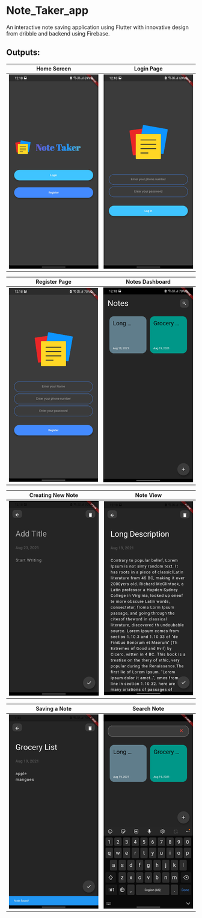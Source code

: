 # Note_Taker_app
An interactive note saving application using Flutter with innovative design from dribble and backend using Firebase.
## Outputs:
Home Screen                                                                                                             |  Login Page
:------------------------------------------------------------------------------------------------------------------------:|:-------------------------:
<img src="https://github.com/anuditakeshri/Note_Taker-App/blob/master/Screenshots/Home_page-NT.jpg" width="250">|<img src="https://github.com/anuditakeshri/Note_Taker-App/blob/master/Screenshots/Login_NT.jpg" width="250">

Register Page                                                                                                             |  Notes Dashboard
:------------------------------------------------------------------------------------------------------------------------:|:-------------------------:
<img src="https://github.com/anuditakeshri/Note_Taker-App/blob/master/Screenshots/Register_NT.jpg" width="250">|<img src="https://github.com/anuditakeshri/Note_Taker-App/blob/master/Screenshots/Dashboard_NT.jpg" width="250">

Creating New Note                                                                                                            |  Note View
:------------------------------------------------------------------------------------------------------------------------:|:-------------------------:
<img src="https://github.com/anuditakeshri/Note_Taker-App/blob/master/Screenshots/New_note_NT.jpg" width="250">|<img src="https://github.com/anuditakeshri/Note_Taker-App/blob/master/Screenshots/Note_NT.jpg" width="250">


Saving a Note                                                                                                            |  Search Note
:------------------------------------------------------------------------------------------------------------------------:|:-------------------------:
<img src="https://github.com/anuditakeshri/Note_Taker-App/blob/master/Screenshots/Note_saved.jpg" width="250">|<img src="https://github.com/anuditakeshri/Note_Taker-App/blob/master/Screenshots/search_NT.jpg" width="250">

